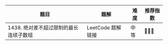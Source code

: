 | 题目 | 题解 | 难度 | 推荐指数 |
| --- | --- | --- | --- |
| 1438. 绝对差不超过限制的最长连续子数组 | LeetCode 题解链接 | 中等 | 🤩🤩🤩 |
